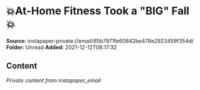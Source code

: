 # 💥At-Home Fitness Took a "BIG" Fall💥

**Source:** instapaper-private://email/85b7971fe60642be478e2923459f354d/
**Folder:** Unread
**Added:** 2021-12-12T08:17:32




## Content
*Private content from instapaper_email*
